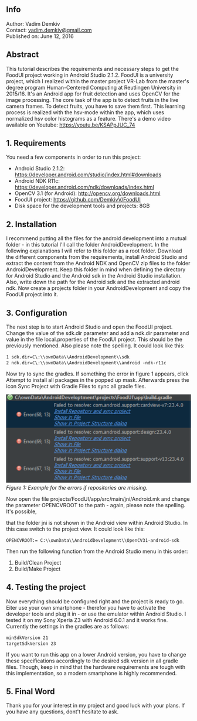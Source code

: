 ## Info

Author: Vadim Demkiv<br/>
Contact: vadim.demkiv@gmail.com<br/>
Published on: June 12, 2016

## Abstract

This tutorial describes the requirements and necessary steps to get the FoodUI
project working in Android Studio 2.1.2. FoodUI is a university project, which I realized within the master project VR-Lab from the master's degree program Human-Centered Computing at Reutlingen University in 2015/16.
It's an Android app for fruit detection and uses OpenCV for the image processing. The core task of the app is to detect fruits in the live camera frames. To detect fruits, you have to save them first. This learning process is realized with the hsv-mode within the app, which uses normalized hsv color histograms as a feature. There's a demo video available on Youtube: https://youtu.be/KSAPpJUC_74

## 1. Requirements

You need a few components in order to run this project:
* Android Studio 2.1.2:
https://developer.android.com/studio/index.html#downloads
* Android NDK R11c:
https://developer.android.com/ndk/downloads/index.html
* OpenCV 3.1 (for Android):
http://opencv.org/downloads.html
* FoodUI project:
https://github.com/DemkivV/FoodUI
* Disk space for the development tools and projects: 8GB

## 2. Installation

I recommend putting all the files for the android development into a mutual folder - in this tutorial I'll call the folder AndroidDevelopment. In the following explanations I will refer to this folder as a root folder.
Download the different components from the requirements, install Android Studio and extract the content from the Android NDK and OpenCV zip files to the folder AndroidDevelopment. Keep this folder in mind when defining the directory for Android Studio and the Android sdk in the Android Studio installation. Also, write down the path for the Android sdk and the extracted android ndk.
Now create a projects folder in your AndroidDevelopment and copy the FoodUI
project into it.

## 3. Configuration

The next step is to start Android Studio and open the FoodUI project. Change the
value of the sdk.dir parameter and add a ndk.dir parameter and value in the file
local.properties of the FoodUI project. This should be the previously mentioned.
Also please note the spelling.
It could look like this:

```
1 sdk.dir=C\:\\ownData\\AndroidDevelopment\\sdk
2 ndk.dir=C\:\\ownData\\AndroidDevelopment\\android -ndk-r11c
```

Now try to sync the gradles. If something the error in figure 1 appears, click Attempt to install all packages in the popped up mask. Afterwards press the icon Sync Project with Gradle Files to sync all gradle files.

![Screen Shot](_readme_images/sync_error.png) <br/>
*Figure 1: Example for the errors if repositories are missing.*

Now open the file projects/FoodUI/app/src/main/jni/Android.mk and change the
parameter OPENCVROOT to the path - again, please note the spelling. It's possible,

that the folder jni is not shown in the Android view within Android Studio. In
this case switch to the project view.
It could look like this:

```
OPENCVROOT:= C:\\ownData\\AndroidDevelopment\\OpenCV31-android-sdk
```

Then run the following function from the Android Studio menu in this order:
1. Build/Clean Project
2. Build/Make Project

## 4. Testing the project

Now everything should be configured right and the project is ready to go. Eiter use your own smartphone - therefor you have to activate the developer tools and plug it in - or use the emulator within Android Studio. I tested it on my Sony Xperia Z3 with Android 6.0.1 and it works fine. Currently the settings in the gradles are as follows:

```
minSdkVersion 21
targetSdkVersion 23
```

If you want to run this app on a lower Android version, you have to change these
specifications accordingly to the desired sdk version in all gradle files. Though, keep in mind that the hardware requirements are tough with this implementation, so a modern smartphone is highly recommended.

## 5. Final Word
Thank you for your interest in my project and good luck with your plans. If you
have any questions, dont't hesitate to ask.
